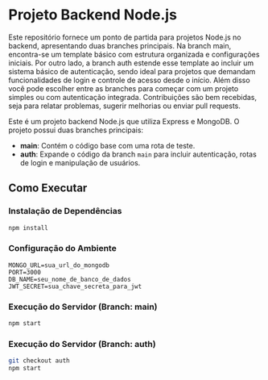 # Projeto Backend Node.js

Este repositório fornece um ponto de partida para projetos Node.js no backend, apresentando duas branches principais. Na branch main, encontra-se um template básico com estrutura organizada e configurações iniciais. Por outro lado, a branch auth estende esse template ao incluir um sistema básico de autenticação, sendo ideal para projetos que demandam funcionalidades de login e controle de acesso desde o início. Além disso você pode escolher entre as branches para começar com um projeto simples ou com autenticação integrada. Contribuições são bem recebidas, seja para relatar problemas, sugerir melhorias ou enviar pull requests. 

Este é um projeto backend Node.js que utiliza Express e MongoDB. O projeto possui duas branches principais:

- **main**: Contém o código base com uma rota de teste.
- **auth**: Expande o código da branch `main` para incluir autenticação, rotas de login e manipulação de usuários.

## Como Executar

### Instalação de Dependências

```bash
npm install
```

### Configuração do Ambiente

```env
MONGO_URL=sua_url_do_mongodb
PORT=3000
DB_NAME=seu_nome_de_banco_de_dados
JWT_SECRET=sua_chave_secreta_para_jwt
```

### Execução do Servidor (Branch: main)

```bash
npm start
```

### Execução do Servidor (Branch: auth)

```bash
git checkout auth
npm start
```
